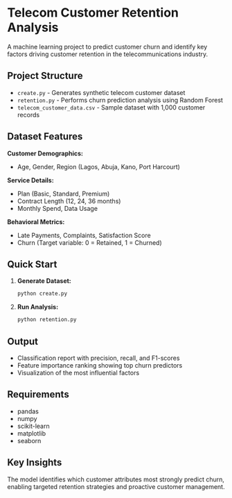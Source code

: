 # Telecom Customer Retention Analysis

A machine learning project to predict customer churn and identify key factors driving customer retention in the telecommunications industry.

## Project Structure

- `create.py` - Generates synthetic telecom customer dataset
- `retention.py` - Performs churn prediction analysis using Random Forest
- `telecom_customer_data.csv` - Sample dataset with 1,000 customer records

## Dataset Features

**Customer Demographics:**
- Age, Gender, Region (Lagos, Abuja, Kano, Port Harcourt)

**Service Details:**
- Plan (Basic, Standard, Premium)
- Contract Length (12, 24, 36 months)
- Monthly Spend, Data Usage

**Behavioral Metrics:**
- Late Payments, Complaints, Satisfaction Score
- Churn (Target variable: 0 = Retained, 1 = Churned)

## Quick Start

1. **Generate Dataset:**
   ```bash
   python create.py
   ```

2. **Run Analysis:**
   ```bash
   python retention.py
   ```

## Output

- Classification report with precision, recall, and F1-scores
- Feature importance ranking showing top churn predictors
- Visualization of the most influential factors

## Requirements

- pandas
- numpy
- scikit-learn
- matplotlib
- seaborn

## Key Insights

The model identifies which customer attributes most strongly predict churn, enabling targeted retention strategies and proactive customer management.